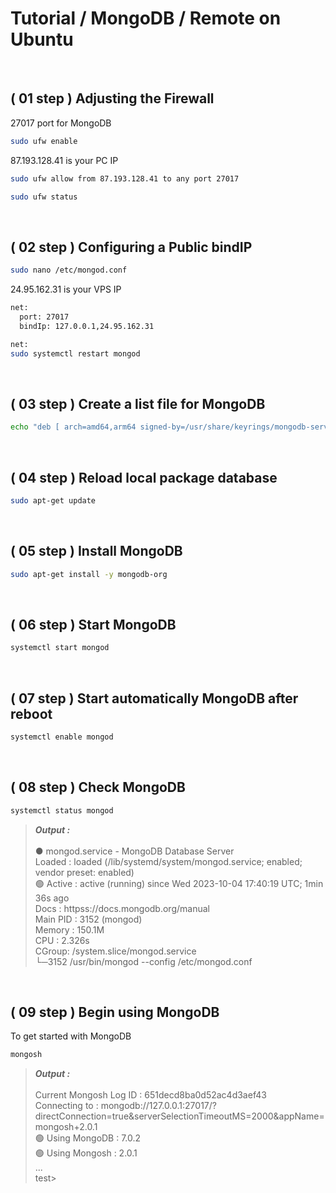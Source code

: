 # Tutorial / MongoDB / Remote on Ubuntu


<br>


## ( 01 step ) Adjusting the Firewall
27017 port for MongoDB
```sh
sudo ufw enable
```
87.193.128.41 is your PC IP
```sh
sudo ufw allow from 87.193.128.41 to any port 27017
```
```sh
sudo ufw status
```


<br>


## ( 02 step ) Configuring a Public bindIP
```sh
sudo nano /etc/mongod.conf
```
24.95.162.31 is your VPS IP
```sh
net:
  port: 27017
  bindIp: 127.0.0.1,24.95.162.31
```
```sh
net:
sudo systemctl restart mongod
```


<br>


## ( 03 step ) Create a list file for MongoDB
```sh
echo "deb [ arch=amd64,arm64 signed-by=/usr/share/keyrings/mongodb-server-7.0.gpg ] https://repo.mongodb.org/apt/ubuntu jammy/mongodb-org/7.0 multiverse" | sudo tee /etc/apt/sources.list.d/mongodb-org-7.0.list
```


<br>


## ( 04 step ) Reload local package database
```sh
sudo apt-get update
```


<br>


## ( 05 step ) Install MongoDB
```sh
sudo apt-get install -y mongodb-org
```


<br>


## ( 06 step ) Start MongoDB
```sh
systemctl start mongod
```


<br>


## ( 07 step ) Start automatically MongoDB after reboot
```sh
systemctl enable mongod
```


<br>


## ( 08 step ) Check MongoDB
```sh
systemctl status mongod
```
> ***Output :*** \
> \
> ● mongod.service - MongoDB Database Server \
> Loaded : loaded (/lib/systemd/system/mongod.service; enabled; vendor preset: enabled) \
> :green_circle: Active : active (running) since Wed 2023-10-04 17:40:19 UTC; 1min 36s ago \
> Docs : httpss://docs.mongodb.org/manual \
> Main PID : 3152 (mongod) \
> Memory : 150.1M \
> CPU : 2.326s \
> CGroup: /system.slice/mongod.service \
> └─3152 /usr/bin/mongod --config /etc/mongod.conf


<br>


## ( 09 step ) Begin using MongoDB
To get started with MongoDB
```sh
mongosh
```
> ***Output :*** \
> \
> Current Mongosh Log ID : 651decd8ba0d52ac4d3aef43 \
> Connecting to : mongodb://127.0.0.1:27017/?directConnection=true&serverSelectionTimeoutMS=2000&appName=mongosh+2.0.1 \
> :green_circle: Using MongoDB : 7.0.2 \
> :green_circle: Using Mongosh : 2.0.1 \
> ... \
> test>
